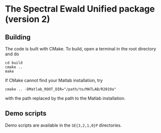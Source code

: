 # The Spectral Ewald Unified package (version 2)

## Building

The code is built with CMake. To build, open a terminal in the
root directory and do

```
cd build
cmake ..
make
```

If CMake cannot find your Matlab installation, try

```
cmake .. -DMatlab_ROOT_DIR="/path/to/MATLAB/R2019a"
```

with the path replaced by the path to the Matlab installation.

## Demo scripts

Demo scripts are available in the ``SE{3,2,1,0}P`` directories.
